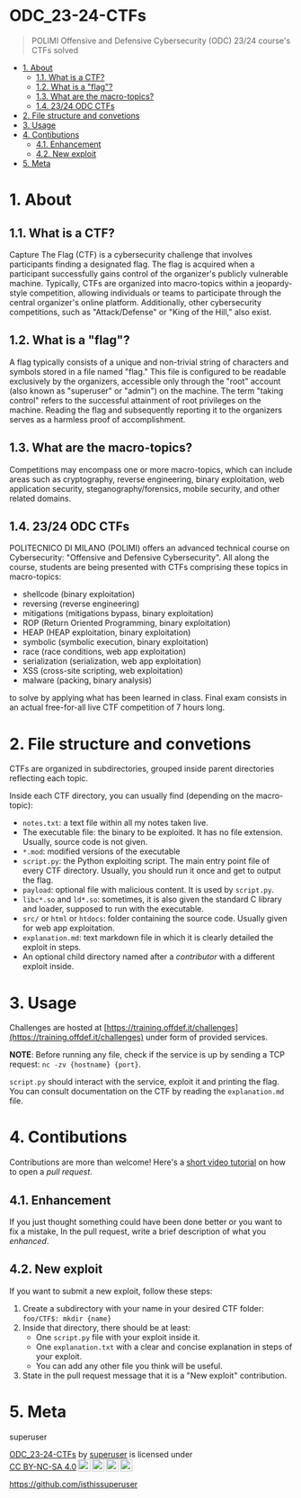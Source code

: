 # ODC_23-24-CTFs <!-- omit in toc -->

> POLIMI Offensive and Defensive Cybersecurity (ODC) 23/24 course's CTFs solved

- [1. About](#1-about)
  - [1.1. What is a CTF?](#11-what-is-a-ctf)
  - [1.2. What is a "flag"?](#12-what-is-a-flag)
  - [1.3. What are the macro-topics?](#13-what-are-the-macro-topics)
  - [1.4. 23/24 ODC CTFs](#14-2324-odc-ctfs)
- [2. File structure and convetions](#2-file-structure-and-convetions)
- [3. Usage](#3-usage)
- [4. Contibutions](#4-contibutions)
  - [4.1. Enhancement](#41-enhancement)
  - [4.2. New exploit](#42-new-exploit)
- [5. Meta](#5-meta)

# 1. About

## 1.1. What is a CTF?
Capture The Flag (CTF) is a cybersecurity challenge that involves participants finding a designated flag. The flag is acquired when a participant successfully gains control of the organizer's publicly vulnerable machine. Typically, CTFs are organized into macro-topics within a jeopardy-style competition, allowing individuals or teams to participate through the central organizer's online platform. Additionally, other cybersecurity competitions, such as "Attack/Defense" or "King of the Hill," also exist.

## 1.2. What is a "flag"?
A flag typically consists of a unique and non-trivial string of characters and symbols stored in a file named "flag." This file is configured to be readable exclusively by the organizers, accessible only through the "root" account (also known as "superuser" or "admin") on the machine. The term "taking control" refers to the successful attainment of root privileges on the machine. Reading the flag and subsequently reporting it to the organizers serves as a harmless proof of accomplishment.

## 1.3. What are the macro-topics?
Competitions may encompass one or more macro-topics, which can include areas such as cryptography, reverse engineering, binary exploitation, web application security, steganography/forensics, mobile security, and other related domains.

## 1.4. 23/24 ODC CTFs
POLITECNICO DI MILANO (POLIMI) offers an advanced technical course on Cybersecurity: "Offensive and Defensive Cybersecurity". 
All along the course, students are being presented with CTFs comprising these topics in macro-topics:
 - shellcode (binary exploitation)
 - reversing (reverse engineering)
 - mitigations (mitigations bypass, binary exploitation)
 - ROP (Return Oriented Programming, binary exploitation)
 - HEAP (HEAP exploitation, binary exploitation)
 - symbolic (symbolic execution, binary exploitation)
 - race (race conditions, web app exploitation)
 - serialization (serialization, web app exploitation)
 - XSS (cross-site scripting, web exploitation)
 - malware (packing, binary analysis)

to solve by applying what has been learned in class.
Final exam consists in an actual free-for-all live CTF competition of 7 hours long.

# 2. File structure and convetions
CTFs are organized in subdirectories, grouped inside parent directories reflecting each topic. 

Inside each CTF directory, you can usually find (depending on the macro-topic):
 - `notes.txt`: a text file within all my notes taken live.
 - The executable file: the binary to be exploited. It has no file extension. Usually, source code is not given.
 - `*.mod`: modified versions of the executable
 - `script.py`: the Python exploiting script. The main entry point file of every CTF directory. Usually, you should run it once and get  to output the flag.
 - `payload`: optional file with malicious content. It is used by `script.py`. 
 - `libc*.so` and `ld*.so`: sometimes, it is also given the standard C library and loader, supposed to run with the executable.
 - `src/` or `html` or `htdocs`: folder containing the source code. Usually given for web app exploitation.
 - `explanation.md`: text markdown file in which it is clearly detailed the exploit in steps.
 - An optional child directory named after a *contributor* with a different exploit inside.

# 3. Usage
Challenges are hosted at [https://training.offdef.it/challenges](https://training.offdef.it/challenges) under form of provided services.

**NOTE**: Before running any file, check if the service is up by sending a TCP request: `nc -zv {hostname} {port}`. 

`script.py` should interact with the service, exploit it and printing the flag. You can consult documentation on the CTF by reading the `explanation.md` file.

# 4. Contibutions
Contributions are more than welcome! Here's a [short video tutorial](https://www.youtube.com/watch?v=8lGpZkjnkt4) on how to open a *pull request*.

## 4.1. Enhancement
If you just thought something could have been done better or you want to fix a mistake, In the pull request, write a brief description of what you *enhanced*.

## 4.2. New exploit
If you want to submit a new exploit, follow these steps:
1. Create a subdirectory with your name in your desired CTF folder: `foo/CTF$: mkdir {name}`
2. Inside that directory, there should be at least:
   - One `script.py` file with your exploit inside it.
   - One `explanation.txt` with a clear and concise explanation in steps of your exploit.
   - You can add any other file you think will be useful.
3. State in the pull request message that it is a "New exploit" contribution.

# 5. Meta
superuser

<p xmlns:cc="http://creativecommons.org/ns#" xmlns:dct="http://purl.org/dc/terms/"><a property="dct:title" rel="cc:attributionURL" href="https://github.com/isthissuperuser/ODC_23-24-CTFs#what-is-a-ctf">ODC_23-24-CTFs</a> by <a rel="cc:attributionURL dct:creator" property="cc:attributionName" href="https://github.com/isthissuperuser">superuser</a> is licensed under <a href="http://creativecommons.org/licenses/by-nc-sa/4.0/?ref=chooser-v1" target="_blank" rel="license noopener noreferrer" style="display:inline-block;">CC BY-NC-SA 4.0<img style="height:22px!important;margin-left:3px;vertical-align:text-bottom;" src="https://mirrors.creativecommons.org/presskit/icons/cc.svg?ref=chooser-v1"><img style="height:22px!important;margin-left:3px;vertical-align:text-bottom;" src="https://mirrors.creativecommons.org/presskit/icons/by.svg?ref=chooser-v1"><img style="height:22px!important;margin-left:3px;vertical-align:text-bottom;" src="https://mirrors.creativecommons.org/presskit/icons/nc.svg?ref=chooser-v1"><img style="height:22px!important;margin-left:3px;vertical-align:text-bottom;" src="https://mirrors.creativecommons.org/presskit/icons/sa.svg?ref=chooser-v1"></a></p>

https://github.com/isthissuperuser